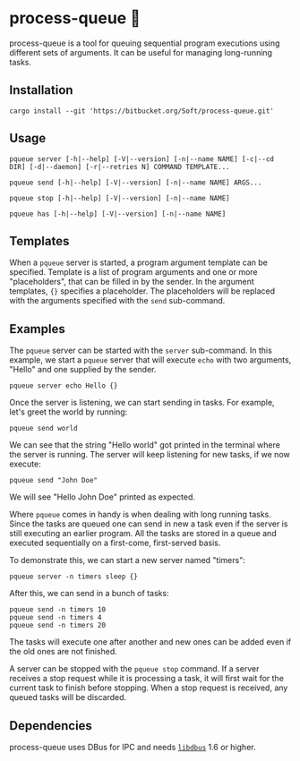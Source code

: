 # process-queue :train:

process-queue is a tool for queuing sequential program executions using
different sets of arguments. It can be useful for managing long-running tasks.

## Installation

    cargo install --git 'https://bitbucket.org/Soft/process-queue.git'

## Usage

    pqueue server [-h|--help] [-V|--version] [-n|--name NAME] [-c|--cd DIR] [-d|--daemon] [-r|--retries N] COMMAND TEMPLATE...

    pqueue send [-h|--help] [-V|--version] [-n|--name NAME] ARGS...

    pqueue stop [-h|--help] [-V|--version] [-n|--name NAME]

    pqueue has [-h|--help] [-V|--version] [-n|--name NAME]

## Templates

When a `pqueue` server is started, a program argument template can be specified.
Template is a list of program arguments and one or more "placeholders", that can
be filled in by the sender. In the argument templates, `{}` specifies a
placeholder. The placeholders will be replaced with the arguments specified with
the `send` sub-command.

## Examples

The `pqueue` server can be started with the `server` sub-command. In this
example, we start a `pqueue` server that will execute `echo` with two arguments,
"Hello" and one supplied by the sender.

    pqueue server echo Hello {}

Once the server is listening, we can start sending in tasks. For example, let's
greet the world by running:

    pqueue send world

We can see that the string "Hello world" got printed in the terminal where the
server is running. The server will keep listening for new tasks, if we now
execute:

    pqueue send "John Doe"

We will see "Hello John Doe" printed as expected.

Where `pqueue` comes in handy is when dealing with long running tasks. Since the
tasks are queued one can send in new a task even if the server is still
executing an earlier program. All the tasks are stored in a queue and executed
sequentially on a first-come, first-served basis.

To demonstrate this, we can start a new server named "timers":

    pqueue server -n timers sleep {}

After this, we can send in a bunch of tasks:

    pqueue send -n timers 10
    pqueue send -n timers 4
    pqueue send -n timers 20

The tasks will execute one after another and new ones can be added even if the
old ones are not finished.

A server can be stopped with the `pqueue stop` command. If a server receives a
stop request while it is processing a task, it will first wait for the current
task to finish before stopping. When a stop request is received, any queued
tasks will be discarded.

## Dependencies

process-queue uses DBus for IPC and
needs [`libdbus`](https://dbus.freedesktop.org/releases/dbus/) 1.6 or higher.
